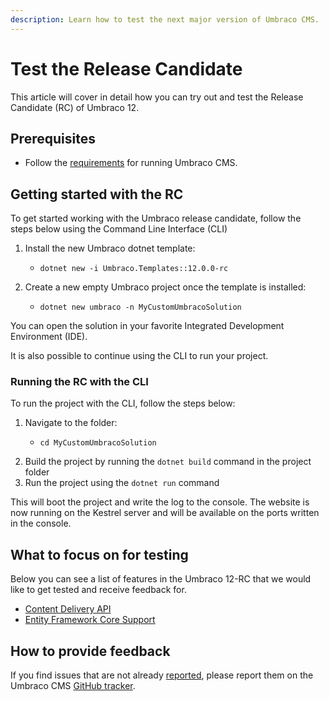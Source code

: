 ```yaml
---
description: Learn how to test the next major version of Umbraco CMS.
---
```


# Test the Release Candidate

This article will cover in detail how you can try out and test the Release Candidate (RC) of Umbraco 12.

## Prerequisites

* Follow the [requirements](https://docs.umbraco.com/umbraco-cms/fundamentals/setup/requirements) for running Umbraco CMS.

## Getting started with the RC

To get started working with the Umbraco release candidate, follow the steps below using the Command Line Interface (CLI)

1. Install the new Umbraco dotnet template:&#x20;
   * ```aspnet
     dotnet new -i Umbraco.Templates::12.0.0-rc
     ```
2. &#x20;Create a new empty Umbraco project once the template is installed:
   * ```
     dotnet new umbraco -n MyCustomUmbracoSolution
     ```

You can open the solution in your favorite Integrated Development Environment (IDE).&#x20;

It is also possible to continue using the CLI to run your project.

### Running the RC with the CLI

To run the project with the CLI, follow the steps below:

1. Navigate to the folder:
   * ```
     cd MyCustomUmbracoSolution
     ```
2. Build the project by running the `dotnet build` command in the project folder
3. Run the project using the `dotnet run` command

This will boot the project and write the log to the console. The website is now running on the Kestrel server and will be available on the ports written in the console.

## What to focus on for testing

Below you can see a list of features in the Umbraco 12-RC that we would like to get tested and receive feedback for.

* [Content Delivery API](content-delivery-api.md)
* [Entity Framework Core Support](tutorials/getting-started-with-entity-framework-core.md)

## How to provide feedback

If you find issues that are not already [reported](https://github.com/umbraco/Umbraco-CMS/issues?q=is%3Aopen+is%3Aissue+label%3Aproject%2Fv12), please report them on the Umbraco CMS [GitHub tracker](https://github.com/umbraco/Umbraco-CMS/issues/new?assignees=\&labels=type%2Fbug\&projects=\&template=01\_bug\_report.yml).
